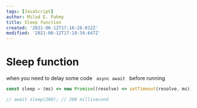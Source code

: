 ```yaml
---
tags: [JavaScript]
author: Milad E. Fahmy
title: Sleep function
created: '2021-06-12T17:16:26.012Z'
modified: '2021-06-12T17:18:34.647Z'
---
```


# Sleep function

<p> when you need to delay some code <code> async await </code> before running </p>

```js
const sleep = (ms) => new Promise((resolve) => setTimeout(resolve, ms));

// await sleep(200); // 200 millisecond
```